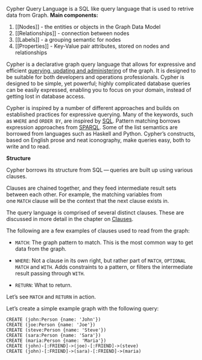 Cypher Query Language is a SQL like query language that is used to retrive data from Graph. 
**Main components:** 
1. [[Nodes]] - the entities or objects in the Graph Data Model
2. [[Relationships]] - connection between nodes
3. [[Labels]] - a grouping semantic for nodes
4. [[Properties]] - Key-Value pair attributes, stored on nodes and relationships

Cypher is a declarative graph query language that allows for expressive and efficient [querying, updating and administering](https://neo4j.com/docs/cypher-manual/current/introduction/quering-updating-administering/) of the graph. It is designed to be suitable for both developers and operations professionals. Cypher is designed to be simple, yet powerful; highly complicated database queries can be easily expressed, enabling you to focus on your domain, instead of getting lost in database access.

Cypher is inspired by a number of different approaches and builds on established practices for expressive querying. Many of the keywords, such as `WHERE` and `ORDER BY`, are inspired by [SQL](http://en.wikipedia.org/wiki/SQL). Pattern matching borrows expression approaches from [SPARQL](http://en.wikipedia.org/wiki/SPARQL). Some of the list semantics are borrowed from languages such as Haskell and Python. Cypher’s constructs, based on English prose and neat iconography, make queries easy, both to write and to read.

**Structure**

Cypher borrows its structure from SQL — queries are built up using various clauses.

Clauses are chained together, and they feed intermediate result sets between each other. For example, the matching variables from one `MATCH` clause will be the context that the next clause exists in.

The query language is comprised of several distinct clauses. These are discussed in more detail in the chapter on [Clauses](https://neo4j.com/docs/cypher-manual/current/clauses/).

The following are a few examples of clauses used to read from the graph:

-   `MATCH`: The graph pattern to match. This is the most common way to get data from the graph.
    
-   `WHERE`: Not a clause in its own right, but rather part of `MATCH`, `OPTIONAL MATCH` and `WITH`. Adds constraints to a pattern, or filters the intermediate result passing through `WITH`.
    
-   `RETURN`: What to return.
    

Let’s see `MATCH` and `RETURN` in action.

Let’s create a simple example graph with the following query:

```
CREATE (john:Person {name: 'John'})
CREATE (joe:Person {name: 'Joe'})
CREATE (steve:Person {name: 'Steve'})
CREATE (sara:Person {name: 'Sara'})
CREATE (maria:Person {name: 'Maria'})
CREATE (john)-[:FRIEND]->(joe)-[:FRIEND]->(steve)
CREATE (john)-[:FRIEND]->(sara)-[:FRIEND]->(maria)
```

